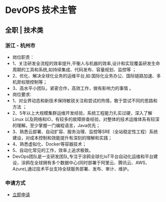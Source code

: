 
# DevOPS 技术主管
## 全职  |  技术类
### 浙江 - 杭州市

- 岗位职责：
- 1、关注研发全流程的效率提升,平衡人与机器的效率,设计和实现覆盖研发生命周期的工具和系统,如持续集成、代码发布、容量规划、监控等 ；
- 2、优化、解决全球化业务的运维平台,如:国际化业务办公、国际链路加速、多机房权限控制等；
- 3、高水平小团队，紧密合作，高效工作，做有影响力的事情 。
- 岗位要求:
- 1、对业界动态和新技术保持敏锐关注和尝试的热情，敢于尝试不同的思路和方法 ；
- 2、5年以上大规模集群运维开发经验，系统工程能力扎实过硬，深入了解 Linux 以及网络和IO，有较多的故障排查经验，对整体的技术运维体系有较深的理解。至少掌握一门编程语言，Java优先；
- 3、熟悉云部署、自动扩容、服务治理、监控等SRE（全站稳定性工程）系统建设，对成本控制和效能提升有深刻的理解和实践；
- 4、熟悉虚拟化、Docker等容器技术；
- 5、自动化常见的工作，效率上追求极致。
- DevOps团队是一支研发团队,专注于涂鸦全球化IoT平台自动化运维和平台建设，涂鸦在全球拥有多个数据中心(同时部署于阿里云、腾讯云、AWS、Azure),通过技术平台支持全球服务部署、发布、审计、维护。
### 申请方式
- <a href="mailto:hr@tuya.com?subject=求职简历-DevOPS 技术主管-来自GitHub">立即申请</a>